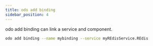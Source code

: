 ```yaml
---
title: odo add binding
sidebar_position: 4
---
```


odo add binding can link a service and component.

```sh
odo add binding --name mybinding --service myREdisService.REdis
```